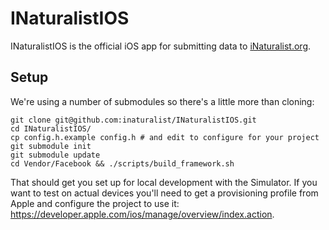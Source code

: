 INaturalistIOS
==============

INaturalistIOS is the official iOS app for submitting data to [iNaturalist.org](http://www.inaturalist.org).

Setup
-----
We're using a number of submodules so there's a little more than cloning:

    git clone git@github.com:inaturalist/INaturalistIOS.git
    cd INaturalistIOS/
    cp config.h.example config.h # and edit to configure for your project
    git submodule init
    git submodule update
    cd Vendor/Facebook && ./scripts/build_framework.sh

That should get you set up for local development with the Simulator. If you want to test on actual devices you'll need to get a provisioning profile from Apple and configure the project to use it: https://developer.apple.com/ios/manage/overview/index.action.
